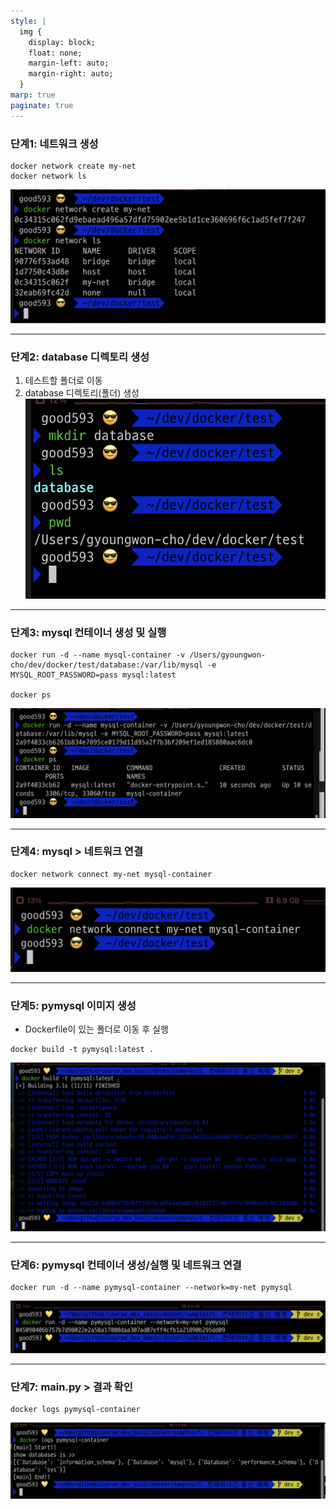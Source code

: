 ```yaml
---
style: |
  img {
    display: block;
    float: none;
    margin-left: auto;
    margin-right: auto;
  }
marp: true
paginate: true
---
```

### 단계1: 네트워크 생성 
```shell
docker network create my-net
docker network ls
```
![Alt text](./img/image-2.png)

---
### 단계2: database 디렉토리 생성 
1. 테스트할 폴더로 이동 
2. database 디렉토리(폴더) 생성 
![bg right w:600](./img/image.png)

---
### 단계3: mysql 컨테이너 생성 및 실행 
```shell
docker run -d --name mysql-container -v /Users/gyoungwon-cho/dev/docker/test/database:/var/lib/mysql -e MYSQL_ROOT_PASSWORD=pass mysql:latest

docker ps
```
![Alt text](./img/image-1.png)

---
### 단계4: mysql > 네트워크 연결 
```shell
docker network connect my-net mysql-container
```
![Alt text](./img/image-3.png)

---
### 단계5: pymysql 이미지 생성 
- Dockerfile이 있는 폴더로 이동 후 실행 
```shell
docker build -t pymysql:latest .
```
![w:800](./img/image-4.png)

---
### 단계6: pymysql 컨테이너 생성/실행 및 네트워크 연결 
```shell
docker run -d --name pymysql-container --network=my-net pymysql
```
![Alt text](./img/image-5.png)

---
### 단계7: main.py > 결과 확인 
```shell
docker logs pymysql-container
```
![Alt text](./img/image-6.png)

